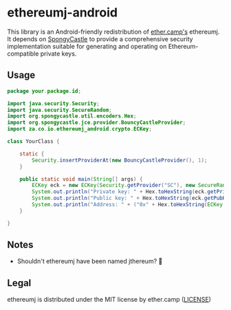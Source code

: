 
# ethereumj-android

This library is an Android-friendly redistribution of [ether.camp's](http://ether.camp) ethereumj. It depends on [SpongyCastle](https://rtyley.github.io/spongycastle/) to provide a comprehensive security implementation suitable for generating and operating on Ethereum-compatible private keys.

## Usage

```java
package your.package.id;

import java.security.Security;
import java.security.SecureRandom;
import org.spongycastle.util.encoders.Hex;
import org.spongycastle.jce.provider.BouncyCastleProvider;
import za.co.io.ethereumj_android.crypto.ECKey;

class YourClass {

    static {
        Security.insertProviderAt(new BouncyCastleProvider(), 1);
    }

    public static void main(String[] args) {
        ECKey eck = new ECKey(Security.getProvider("SC"), new SecureRandom());
        System.out.println("Private key: " + Hex.toHexString(eck.getPrivKeyBytes()));
        System.out.println("Public key: " + Hex.toHexString(eck.getPubKey()));
        System.out.println("Address: " + ("0x" + Hex.toHexString(ECKey.computeAddress(eck.getPubKey()))));
    }

}
```

## Notes

* Shouldn't ethereumj have been named jthereum? :thinking:

## Legal

ethereumj is distributed under the MIT license by ether.camp ([LICENSE](https://github.com/ethereum/ethereumj/blob/develop/LICENSE))
